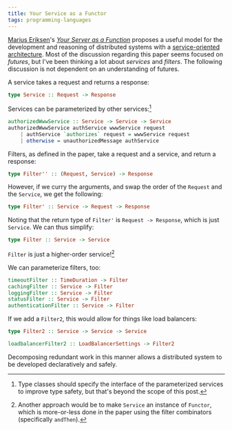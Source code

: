 ```yaml
---
title: Your Service as a Functor
tags: programming-languages
---
```


[Marius Eriksen](http://monkey.org/~marius/)'s [*Your Server as a Function*](http://monkey.org/~marius/funsrv.pdf) proposes a useful model for the development and reasoning of distributed systems with a [service-oriented architecture](https://en.wikipedia.org/wiki/Service-oriented_architecture). Most of the discussion regarding this paper seems focused on *futures*, but I've been thinking a lot about *services* and *filters*. The following discussion is not dependent on an understanding of futures.

A service takes a request and returns a response:

```Haskell
type Service :: Request -> Response
```

Services can be parameterized by other services:[^1]

```Haskell
authorizedWwwService :: Service -> Service -> Service
authorizedWwwService authService wwwService request
    | authService `authorizes` request = wwwService request
    | otherwise = unauthorizedMessage authService
```

[^1]: Type classes should specify the interface of the parameterized services to improve type safety, but that's beyond the scope of this post.

Filters, as defined in the paper, take a request and a service, and return a response:

```Haskell
type Filter'' :: (Request, Service) -> Response
```

However, if we curry the arguments, and swap the order of the `Request` and the `Service`, we get the following:

```Haskell
type Filter' :: Service -> Request -> Response
```

Noting that the return type of `Filter'` is `Request -> Response`, which is just `Service`. We can thus simplify:

```Haskell
type Filter :: Service -> Service
```

`Filter` is just a higher-order service![^2]

[^2]: Another approach would be to make `Service` an instance of `Functor`, which is more-or-less done in the paper using the filter combinators (specifically `andThen`).

We can parameterize filters, too:

```Haskell
timeoutFilter :: TimeDuration -> Filter
cachingFilter :: Service -> Filter
loggingFilter :: Service -> Filter
statusFilter :: Service -> Filter
authenticationFilter :: Service -> Filter
```

If we add a `Filter2`, this would allow for things like load balancers:

```Haskell
type Filter2 :: Service -> Service -> Service

loadbalancerFilter2 :: LoadBalancerSettings -> Filter2

```

Decomposing redundant work in this manner allows a distributed system to be developed declaratively and safely.

